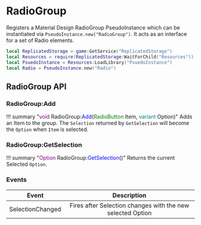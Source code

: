 # RadioGroup

Registers a Material Design RadioGroup PseudoInstance which can be instantiated via `PseudoInstance.new("RadioGroup")`. It acts as an interface for a set of Radio elements.

```lua
local ReplicatedStorage = game:GetService("ReplicatedStorage")
local Resources = require(ReplicatedStorage:WaitForChild("Resources"))
local PsuedoInstance = Resources:LoadLibrary("PsuedoInstance")
local Radio = PseudoInstance.new("Radio")
```

## RadioGroup API

### RadioGroup:Add

!!! summary "<span style="color:purple;">void</span>&nbsp;RadioGroup&colon;<span style="color:blue;">Add</span>&lpar;<span style="color:green;">RadioButton</span>&nbsp;Item&comma;&nbsp;<span style="color:teal;">variant</span>&nbsp;Option&rpar;"
	Adds an Item to the group. The `Selection` returned by `GetSelection` will become the `Option` when `Item` is selected.

### RadioGroup:GetSelection

!!! summary "<span style="color:purple;">Option</span>&nbsp;RadioGroup&colon;<span style="color:blue;">GetSelection</span>&lpar;&rpar;"
	Returns the current Selected `Option`.

### Events
|Event|Description|
|:-:|:-:|
|SelectionChanged|Fires after Selection changes with the new selected Option|
